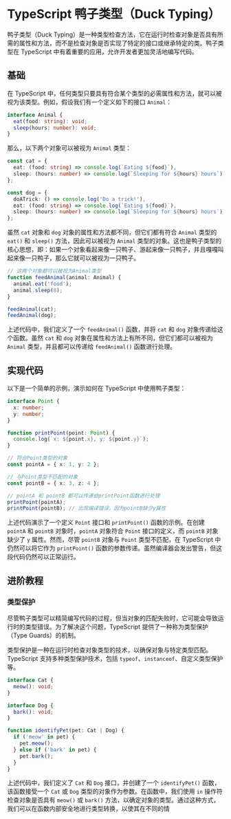 # TypeScript 鸭子类型（Duck Typing）

鸭子类型（Duck Typing）是一种类型检查方法，它在运行时检查对象是否具有所需的属性和方法，而不是检查对象是否实现了特定的接口或继承特定的类。鸭子类型在 TypeScript 中有着重要的应用，允许开发者更加灵活地编写代码。

## 基础

在 TypeScript 中，任何类型只要具有符合某个类型的必需属性和方法，就可以被视为该类型。例如，假设我们有一个定义如下的接口 `Animal`：

```typescript
interface Animal {
  eat(food: string): void;
  sleep(hours: number): void;
}
```

那么，以下两个对象可以被视为 `Animal` 类型：

```typescript
const cat = {
  eat: (food: string) => console.log(`Eating ${food}`),
  sleep: (hours: number) => console.log(`Sleeping for ${hours} hours`),
};

const dog = {
  doATrick: () => console.log('Do a trick!'),
  eat: (food: string) => console.log(`Eating ${food}`),
  sleep: (hours: number) => console.log(`Sleeping for ${hours} hours`),
};
```

虽然 `cat` 对象和 `dog` 对象的属性和方法都不同，但它们都有符合 `Animal` 类型的 `eat()` 和 `sleep()` 方法，因此可以被视为 `Animal` 类型的对象。这也是鸭子类型的核心思想，即：如果一个对象看起来像一只鸭子、游起来像一只鸭子，并且嘎嘎叫起来像一只鸭子，那么它就可以被视为一只鸭子。

```typescript
// 这两个对象都可以被视为Animal类型
function feedAnimal(animal: Animal) {
  animal.eat('food');
  animal.sleep(8);
}

feedAnimal(cat);
feedAnimal(dog);
```

上述代码中，我们定义了一个 `feedAnimal()` 函数，并将 `cat` 和 `dog` 对象传递给这个函数。虽然 `cat` 和 `dog` 对象在属性和方法上有所不同，但它们都可以被视为 `Animal` 类型，并且都可以传递给 `feedAnimal()` 函数进行处理。

## 实现代码

以下是一个简单的示例，演示如何在 TypeScript 中使用鸭子类型：

```typescript
interface Point {
  x: number;
  y: number;
}

function printPoint(point: Point) {
  console.log(`x: ${point.x}, y: ${point.y}`);
}

// 符合Point类型的对象
const pointA = { x: 1, y: 2 };

// 与Point类型不匹配的对象
const pointB = { x: 3, z: 4 };

// pointA 和 pointB 都可以传递给printPoint函数进行处理
printPoint(pointA);
printPoint(pointB); // 出现编译错误，因为pointB缺少y属性
```

上述代码演示了一个定义 `Point` 接口和 `printPoint()` 函数的示例。在创建 `pointA` 和 `pointB` 对象时，`pointA` 对象符合 `Point` 接口的定义，而 `pointB` 对象缺少了 `y` 属性。然而，尽管 `pointB` 对象与 `Point` 类型不匹配，在 TypeScript 中仍然可以将它作为 `printPoint()` 函数的参数传递。虽然编译器会发出警告，但这段代码仍然可以正常运行。

## 进阶教程

### 类型保护

尽管鸭子类型可以精简编写代码的过程，但当对象的匹配失败时，它可能会导致运行时的类型错误。为了解决这个问题，TypeScript 提供了一种称为类型保护（Type Guards）的机制。

类型保护是一种在运行时检查对象类型的技术，以确保对象与特定类型匹配。TypeScript 支持多种类型保护技术，包括 `typeof`、`instanceof`、自定义类型保护等。

```typescript
interface Cat {
  meow(): void;
}

interface Dog {
  bark(): void;
}

function identifyPet(pet: Cat | Dog) {
  if ('meow' in pet) {
    pet.meow();
  } else if ('bark' in pet) {
    pet.bark();
  }
}
```

上述代码中，我们定义了 `Cat` 和 `Dog` 接口，并创建了一个 `identifyPet()` 函数，该函数接受一个 `Cat` 或 `Dog` 类型的对象作为参数。在函数中，我们使用 `in` 操作符检查对象是否具有 `meow()` 或 `bark()` 方法，以确定对象的类型。通过这种方式，我们可以在函数内部安全地进行类型转换，以使其在不同的情